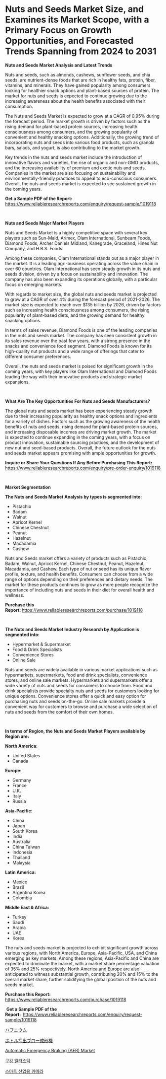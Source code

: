 <p><h1>Nuts and Seeds Market Size, and Examines its Market Scope, with a Primary Focus on Growth Opportunities, and Forecasted Trends Spanning from 2024 to 2031</h1></p><p><strong>Nuts and Seeds Market Analysis and Latest Trends</strong></p>
<p><p>Nuts and seeds, such as almonds, cashews, sunflower seeds, and chia seeds, are nutrient-dense foods that are rich in healthy fats, protein, fiber, vitamins, and minerals. They have gained popularity among consumers looking for healthier snack options and plant-based sources of protein. The market for nuts and seeds is expected to continue growing due to the increasing awareness about the health benefits associated with their consumption.</p><p>The Nuts and Seeds Market is expected to grow at a CAGR of 0.95% during the forecast period. The market growth is driven by factors such as the rising demand for plant-based protein sources, increasing health consciousness among consumers, and the growing popularity of convenient and healthy snacking options. Additionally, the growing trend of incorporating nuts and seeds into various food products, such as granola bars, salads, and yogurt, is also contributing to the market growth.</p><p>Key trends in the nuts and seeds market include the introduction of innovative flavors and varieties, the rise of organic and non-GMO products, and the increasing availability of premium and exotic nuts and seeds. Companies in the market are also focusing on sustainability and environmentally-friendly practices to appeal to eco-conscious consumers. Overall, the nuts and seeds market is expected to see sustained growth in the coming years.</p></p>
<p><strong>Get a Sample PDF of the Report:&nbsp;</strong> <a href="https://www.reliableresearchreports.com/enquiry/request-sample/1019118">https://www.reliableresearchreports.com/enquiry/request-sample/1019118</a></p>
<p>&nbsp;</p>
<p><strong>Nuts and Seeds Major Market Players</strong></p>
<p><p>Nuts and Seeds Market is a highly competitive space with several key players such as Sun-Maid, Arimex, Olam International, Sunbeam Foods, Diamond Foods, Archer Daniels Midland, Kanegrade, Graceland, Hines Nut Company, and H.B.S. Foods. </p><p>Among these companies, Olam International stands out as a major player in the market. It is a leading agri-business operating across the value chain in over 60 countries. Olam International has seen steady growth in its nuts and seeds division, driven by a focus on sustainability and innovation. The company has also been expanding its operations globally, with a particular focus on emerging markets.</p><p>With regards to market size, the global nuts and seeds market is projected to grow at a CAGR of over 4% during the forecast period of 2021-2026. The market size is expected to reach over $135 billion by 2026, driven by factors such as increasing health consciousness among consumers, the rising popularity of plant-based diets, and the growing demand for healthy snacking options.</p><p>In terms of sales revenue, Diamond Foods is one of the leading companies in the nuts and seeds market. The company has seen consistent growth in its sales revenue over the past few years, with a strong presence in the snacks and convenience food segment. Diamond Foods is known for its high-quality nut products and a wide range of offerings that cater to different consumer preferences.</p><p>Overall, the nuts and seeds market is poised for significant growth in the coming years, with key players like Olam International and Diamond Foods leading the way with their innovative products and strategic market expansions.</p></p>
<p>&nbsp;</p>
<p><strong>What Are The Key Opportunities For Nuts and Seeds Manufacturers?</strong></p>
<p><p>The global nuts and seeds market has been experiencing steady growth due to their increasing popularity as healthy snack options and ingredients for a variety of dishes. Factors such as the growing awareness of the health benefits of nuts and seeds, rising demand for plant-based protein sources, and increasing disposable incomes are driving market growth. The market is expected to continue expanding in the coming years, with a focus on product innovation, sustainable sourcing practices, and the development of new nut and seed-based products. Overall, the future outlook for the nuts and seeds market appears promising with ample opportunities for growth.</p></p>
<p><strong>Inquire or Share Your Questions If Any Before Purchasing This Report:</strong> <a href="https://www.reliableresearchreports.com/enquiry/pre-order-enquiry/1019118">https://www.reliableresearchreports.com/enquiry/pre-order-enquiry/1019118</a></p>
<p>&nbsp;</p>
<p><strong>Market Segmentation</strong></p>
<p><strong>The Nuts and Seeds Market Analysis by types is segmented into:</strong></p>
<p><ul><li>Pistachio</li><li>Badam</li><li>Walnut</li><li>Apricot Kernel</li><li>Chinese Chestnut</li><li>Peanut</li><li>Hazelnut</li><li>Macadamia</li><li>Cashew</li></ul></p>
<p><p>Nuts and Seeds market offers a variety of products such as Pistachio, Badam, Walnut, Apricot Kernel, Chinese Chestnut, Peanut, Hazelnut, Macadamia, and Cashew. Each type of nut or seed has its unique flavor profile, texture, and health benefits. Consumers can choose from a wide range of options depending on their preferences and dietary needs. The market for these products continues to grow as more people recognize the importance of including nuts and seeds in their diet for overall health and wellness.</p></p>
<p><strong>Purchase this Report:&nbsp;</strong><a href="https://www.reliableresearchreports.com/purchase/1019118">https://www.reliableresearchreports.com/purchase/1019118</a></p>
<p>&nbsp;</p>
<p><strong>The Nuts and Seeds Market Industry Research by Application is segmented into:</strong></p>
<p><ul><li>Hypermarket & Supermarket</li><li>Food & Drink Specialists</li><li>Convenience Stores</li><li>Online Sale</li></ul></p>
<p><p>Nuts and seeds are widely available in various market applications such as hypermarkets, supermarkets, food and drink specialists, convenience stores, and online sale markets. Hypermarkets and supermarkets offer a wide variety of nuts and seeds for consumers to choose from. Food and drink specialists provide specialty nuts and seeds for customers looking for unique options. Convenience stores offer a quick and easy option for purchasing nuts and seeds on-the-go. Online sale markets provide a convenient way for customers to browse and purchase a wide selection of nuts and seeds from the comfort of their own homes.</p></p>
<p>&nbsp;</p>
<p><strong>In terms of Region, the Nuts and Seeds Market Players available by Region are:</strong></p>
<p>
    <p> <strong> North America: </strong>
        <ul>
            <li>United States</li>
            <li>Canada</li>
        </ul>
        </p> 
    <p> <strong> Europe: </strong>
        <ul>
            <li>Germany</li>
            <li>France</li>
            <li>U.K.</li>
            <li>Italy</li>
            <li>Russia</li>
        </ul>
        </p> 
    <p> <strong> Asia-Pacific: </strong>
        <ul>
            <li>China</li>
            <li>Japan</li>
            <li>South Korea</li>
            <li>India</li>
            <li>Australia</li>
            <li>China Taiwan</li>
            <li>Indonesia</li>
            <li>Thailand</li>
            <li>Malaysia</li>
        </ul>
        </p> 
    <p> <strong> Latin America: </strong>
        <ul>
            <li>Mexico</li>
            <li>Brazil</li>
            <li>Argentina Korea</li>
            <li>Colombia</li>
        </ul>
        </p> 
    <p> <strong> Middle East & Africa: </strong>
        <ul>
            <li>Turkey</li>
            <li>Saudi</li>
            <li>Arabia</li>
            <li>UAE</li>
            <li>Korea</li>
        </ul>
    </p>
    </p>
<p><p>The nuts and seeds market is projected to exhibit significant growth across various regions, with North America, Europe, Asia-Pacific, USA, and China emerging as key markets. Among these regions, Asia-Pacific and China are expected to dominate the market, with a market share percentage valuation of 35% and 25% respectively. North America and Europe are also anticipated to witness substantial growth, contributing 20% and 15% to the overall market share, further solidifying the global position of the nuts and seeds market.</p></p>
<p><strong>Purchase this Report: </strong><a href="https://www.reliableresearchreports.com/purchase/1019118">https://www.reliableresearchreports.com/purchase/1019118</a></p>
<p>&nbsp;<strong>Get a Sample PDF of the Report:&nbsp;&nbsp;</strong><a href="https://www.reliableresearchreports.com/enquiry/request-sample/1019118">https://www.reliableresearchreports.com/enquiry/request-sample/1019118</a></p>
<p><strong></strong></p>
<p><p><a href="https://github.com/jkjreqjscoxx7/Market-Research-Report-List-1/blob/main/594861817351.md">ハフニウム</a></p><p><a href="https://medium.com/@billyarton5656871/%E3%83%9C%E3%83%88%E3%83%AB%E3%82%A8%E3%82%AF%E3%82%B9%E3%83%88%E3%83%AB%E3%83%BC%E3%82%B8%E3%83%A7%E3%83%B3%E3%83%96%E3%83%AD%E3%83%BC%E3%83%A2%E3%83%BC%E3%83%AB%E3%83%87%E3%82%A3%E3%83%B3%E3%82%B0%E3%83%9E%E3%82%B7%E3%83%B3%E3%81%AE%E5%B8%82%E5%A0%B4%E3%83%AC%E3%83%9D%E3%83%BC%E3%83%88%E3%81%AF-%E3%81%93%E3%81%AE%E5%B8%82%E5%A0%B4%E3%81%AE%E6%9C%80%E6%96%B0%E3%81%AE%E3%83%88%E3%83%AC%E3%83%B3%E3%83%89%E3%81%A8%E6%88%90%E9%95%B7%E3%81%AE%E6%A9%9F%E4%BC%9A%E3%82%92%E6%98%8E%E3%82%89%E3%81%8B%E3%81%AB%E3%81%97%E3%81%A6%E3%81%84%E3%81%BE%E3%81%99-a9c0536c9dfa">ボトル押出ブロー成形機</a></p><p><a href="https://issuu.com/reportprime-2/docs/automatic-emergency-braking-aeb-market-size-2030.p">Automatic Emergency Braking (AEB) Market</a></p><p><a href="https://medium.com/@chickenlegs8687/%EA%B5%AC%EA%B0%95-%ED%83%84%EC%84%B1-%EC%8B%9C%EC%9E%A5-%EC%9C%A0%ED%98%95-%EC%9D%91%EC%9A%A9-%EB%B0%8F-%EC%A7%80%EB%A6%AC%EC%97%90-%EB%8C%80%ED%95%9C-%ED%8F%AC%EA%B4%84%EC%A0%81%EC%9D%B8-%ED%8F%89%EA%B0%80-36032fd8a947">구강 엘라스틱</a></p><p><a href="https://github.com/BrettWeberrt8767765/Market-Research-Report-List-1/blob/main/376794916036.md">스마트 산업용 카메라</a></p></p>